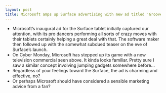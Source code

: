 ```yaml
---
layout: post
title: Microsoft amps up Surface advertising with new ad titled 'Groove'
---
```

* Microsoft’s inaugural ad for the Surface tablet initially captured our attention, with its pro dancers performing all sorts of crazy moves with their tablets certainly helping a great deal with that. The software maker then followed up with the somewhat subdued teaser on the eve of Surface’s launch.
* On Cyber Monday, Microsoft has stepped up its game with a new television commercial seen above. It kinda looks familiar. Pretty sure I saw a similar concept involving jumping gadgets somewhere before…
* Regardless of your feelings toward the Surface, the ad is charming and effective, no?
* Or perhaps Microsoft should have considered a sensible marketing advice from a fan?

